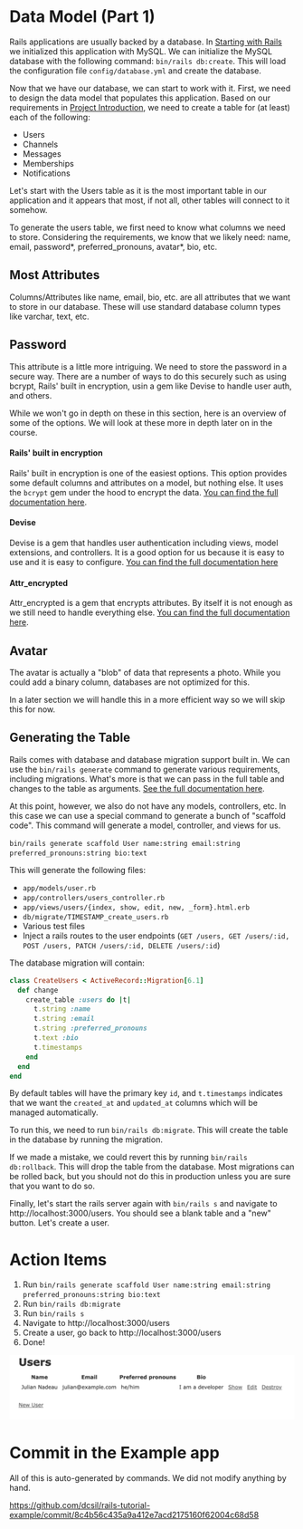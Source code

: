 # Data Model (Part 1)

Rails applications are usually backed by a database. In [Starting with Rails](./1_starting_with_rails.md) we initialized this application with MySQL. We can initialize the MySQL database with the following command: `bin/rails db:create`. This will load the configuration file `config/database.yml` and create the database.

Now that we have our database, we can start to work with it. First, we need to design the data model that populates this application. Based on our requirements in [Project Introduction](./3_project_introduction.md), we need to 
create a table for (at least) each of the following:

- Users
- Channels
- Messages
- Memberships
- Notifications

Let's start with the Users table as it is the most important table in our application and it appears that most, if not all, other tables will connect to it somehow.

To generate the users table, we first need to know what columns we need to store. Considering the requirements, we know that we likely need: name, email, password*, preferred_pronouns, avatar*, bio, etc.

## Most Attributes

Columns/Attributes like name, email, bio, etc. are all attributes that we want to store in our database. These will use standard database column types like varchar, text, etc.

## Password

This attribute is a little more intriguing. We need to store the password in a secure way. There are a number of ways to do this securely such as using bcrypt, Rails' built in encryption, usin a gem like Devise to handle user auth, and others.

While we won't go in depth on these in this section, here is an overview of some of the options. We will look at these more in depth later on in the course.

#### Rails' built in encryption

Rails' built in encryption is one of the easiest options. This option provides some default columns and attributes on a model, but nothing else. It uses the `bcrypt` gem under the hood to encrypt the data. [You can find the full documentation here](https://api.rubyonrails.org/classes/ActiveModel/SecurePassword/ClassMethods.html).

#### Devise

Devise is a gem that handles user authentication including views, model extensions, and controllers. It is a good option for us because it is easy to use and it is easy to configure. [You can find the full documentation here](https://github.com/heartcombo/devise)

#### Attr_encrypted

Attr_encrypted is a gem that encrypts attributes. By itself it is not enough as we still need to handle everything else. [You can find the full documentation here](https://github.com/attr-encrypted/attr_encrypted).

## Avatar

The avatar is actually a "blob" of data that represents a photo. While you could add a binary column, databases are not optimized for this.

In a later section we will handle this in a more efficient way so we will skip this for now.

## Generating the Table

Rails comes with database and database migration support built in. We can use the `bin/rails generate` command to generate various requirements, including migrations. What's more is that we can pass in the full table and changes to the table as arguments. [See the full documentation here](https://guides.rubyonrails.org/command_line.html#bin-rails-generate).

At this point, however, we also do not have any models, controllers, etc. In this case we can use a special command to generate a bunch of "scaffold code". This command will generate a model, controller, and views for us.

`bin/rails generate scaffold User name:string email:string preferred_pronouns:string bio:text`

This will generate the following files:
- `app/models/user.rb`
- `app/controllers/users_controller.rb`
- `app/views/users/{index, show, edit, new, _form}.html.erb`
- `db/migrate/TIMESTAMP_create_users.rb`
- Various test files
- Inject a rails routes to the user endpoints (`GET /users, GET /users/:id, POST /users, PATCH /users/:id, DELETE /users/:id`)

The database migration will contain:

```ruby
class CreateUsers < ActiveRecord::Migration[6.1]
  def change
    create_table :users do |t|
      t.string :name
      t.string :email
      t.string :preferred_pronouns
      t.text :bio
      t.timestamps
    end
  end
end
```

By default tables will have the primary key `id`, and `t.timestamps` indicates that we want the `created_at` and `updated_at` columns which will be managed automatically.

To run this, we need to run `bin/rails db:migrate`. This will create the table in the database by running the migration.

If we made a mistake, we could revert this by running `bin/rails db:rollback`. This will drop the table from the database. Most migrations can be rolled back, but you should not do this in production unless you are sure that you want to do so.

Finally, let's start the rails server again with `bin/rails s` and navigate to http://localhost:3000/users. You should see a blank table and a "new" button. Let's create a user.

# Action Items

1. Run `bin/rails generate scaffold User name:string email:string preferred_pronouns:string bio:text`
2. Run `bin/rails db:migrate`
3. Run `bin/rails s`
4. Navigate to http://localhost:3000/users
5. Create a user, go back to http://localhost:3000/users
6. Done!

<img alt="Rails Welcome Message" src="../images/4_user_index.png">

# Commit in the Example app

All of this is auto-generated by commands. We did not modify anything by hand.

https://github.com/dcsil/rails-tutorial-example/commit/8c4b56c435a9a412e7acd2175160f62004c68d58